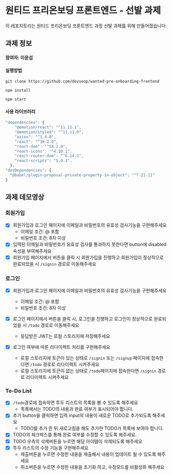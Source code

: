 # 원티드 프리온보딩 프론트엔드 - 선발 과제

이 레포지토리는 원티드 프리온보딩 프론트엔드 과정 선발 과제를 위해 만들어졌습니다.

## 과제 정보

#### 참여자: 이윤섭

#### 실행방법

```
git clone https://github.com/devseop/wanted-pre-onboarding-frontend

npm install

npm start
```

#### 사용 라이브러리

```javascript
"dependencies": {
    "@emotion/react": "^11.11.1",
    "@emotion/styled": "^11.11.0",
    "axios": "^1.4.0",
    "react": "^18.2.0",
    "react-dom": "^18.2.0",
    "react-icons": "^4.10.1",
    "react-router-dom": "^6.14.2",
    "react-scripts": "5.0.1",
  },
"devDependencies": {
  "@babel/plugin-proposal-private-property-in-object": "^7.21.11"
}
```

## 과제 데모영상

### 회원가입

- [x] 회원가입과 로그인 페이지에 이메일과 비밀번호의 유효성 검사기능을 구현해주세요
  - 이메일 조건: @ 포함
  - 비밀번호 조건: 8자 이상
- [x] 입력된 이메일과 비밀번호가 유효성 검사를 통과하지 못한다면 button에 disabled 속성을 부여해주세요
- [x] 회원가입 페이지에서 버튼을 클릭 시 회원가입을 진행하고 회원가입이 정상적으로 완료되었을 시 `/signin` 경로로 이동해주세요

### 로그인

- [x] 회원가입과 로그인 페이지에 이메일과 비밀번호의 유효성 검사기능을 구현해주세요

  - 이메일 조건: @ 포함
  - 비밀번호 조건: 8자 이상

- [x] 로그인 페이지에서 버튼을 클릭 시, 로그인을 진행하고 로그인이 정상적으로 완료되었을 시 `/todo` 경로로 이동해주세요
  - 응답받은 JWT는 로컬 스토리지에 저장해주세요
- [x] 로그인 여부에 따른 리다이렉트 처리를 구현해주세요
  - 로컬 스토리지에 토큰이 있는 상태로 `/signin` 또는 `/signup` 페이지에 접속한다면 `/todo` 경로로 리다이렉트 시켜주세요
  - 로컬 스토리지에 토큰이 없는 상태로 `/todo`페이지에 접속한다면 `/signin` 경로로 리다이렉트 시켜주세요

### To-Do List

- [x] `/todo`경로에 접속하면 투두 리스트의 목록을 볼 수 있도록 해주세요
  - 목록에서는 TODO의 내용과 완료 여부가 표시되어야 합니다.
- [x] 추가 button을 클릭하면 입력 input의 내용이 새로운 TODO로 추가되도록 해주세요
  - TODO를 추가 한 뒤 새로고침을 해도 추가한 TODO가 목록에 보여야 합니다.
- [x] TODO의 체크박스를 통해 완료 여부를 수정할 수 있도록 해주세요.
- [x] TODO 우측의 삭제버튼을 누르면 해당 아이템이 삭제되도록 해주세요
- [x] 투두 리스트의 수정 기능을 구현해주세요
  - 제출버튼을 누르면 수정한 내용을 제출해서 내용이 업데이트 될 수 있도록 해주세요
  - 취소버튼을 누르면 수정한 내용을 초기화 하고, 수정모드를 비활성화 해주세요
